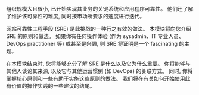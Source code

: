 组织规模大且很小, 已开始实现其业务的关键系统和应用程序可靠性。 他们还了解了维护该可靠性的难度, 同时按市场所要求的速度进行迭代。 

网站可靠性工程手段 (SRE) 是此挑战的一种行之有效的做法。 本模块将向您介绍 SRE 的原则和做法。 如果你有任何操作体验 (作为 sysadmin、IT 专业人员、DevOps practitioner 等) 或甚至是兴趣, 则 SRE 将证明是一个 fascinating 的主题。

在本模块结束时, 您将能够充分了解 SRE 是什么以及它为什么重要。 你将能够与其他人谈论其来源, 以及它与其他运营惯例 (如 DevOps) 的关联方式。 同时, 你将掌握核心原则和一些有助于实施这些原则的做法。 我们将在有关如何开始使用此有价值的操作实践的一些建议的结尾。
